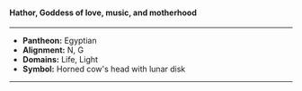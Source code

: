 #### Hathor, Goddess of love, music, and motherhood
___

- **Pantheon:** Egyptian
- **Alignment:** N, G
- **Domains:** Life, Light
- **Symbol:** Horned cow's head with lunar disk
___
